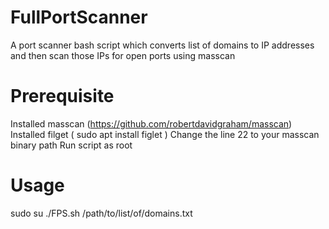 # FullPortScanner

A port scanner bash script which converts list of domains to IP addresses and then scan those IPs for open ports using masscan

# Prerequisite

Installed masscan (https://github.com/robertdavidgraham/masscan)
Installed filget  ( sudo apt install figlet )
Change the line 22 to your masscan binary path
Run script as root

# Usage
sudo su
./FPS.sh /path/to/list/of/domains.txt


